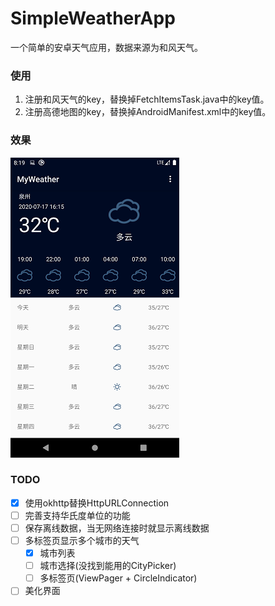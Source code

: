 # SimpleWeatherApp
一个简单的安卓天气应用，数据来源为和风天气。

### 使用

1. 注册和风天气的key，替换掉FetchItemsTask.java中的key值。
2. 注册高德地图的key，替换掉AndroidManifest.xml中的key值。 

### 效果

<img src="./images/main.png" alt="main"/>

### TODO

- [x] 使用okhttp替换HttpURLConnection
- [ ] 完善支持华氏度单位的功能
- [ ] 保存离线数据，当无网络连接时就显示离线数据
- [ ] 多标签页显示多个城市的天气
  - [x] 城市列表
  - [ ] 城市选择(没找到能用的CityPicker)
  - [ ] 多标签页(ViewPager + CircleIndicator)
- [ ] 美化界面
